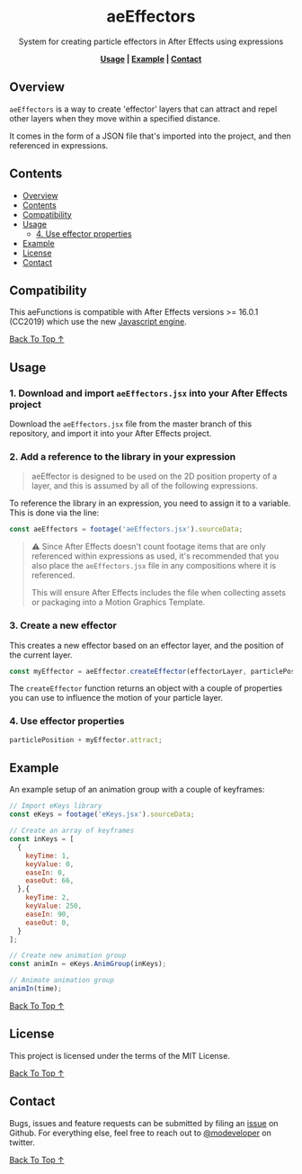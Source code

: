 <!-- Links -->

[back to top ↑]: #aeeffectors

<div align="center">

# aeEffectors <!-- omit in toc -->

System for creating particle effectors in After Effects using expressions

**[Usage](#usage) | [Example](#example) | [Contact](#contact)**

</div>

## Overview

`aeEffectors` is a way to create 'effector' layers that can attract and repel other layers when they move within a specified distance.

It comes in the form of a JSON file that's imported into the project, and then referenced in expressions.

## Contents

- [Overview](#overview)
- [Contents](#contents)
- [Compatibility](#compatibility)
- [Usage](#usage)
  - [4. Use effector properties](#4-use-effector-properties)
- [Example](#example)
- [License](#license)
- [Contact](#contact)

## Compatibility

This aeFunctions is compatible with After Effects versions >= 16.0.1 (CC2019) which use the new [Javascript engine](https://helpx.adobe.com/after-effects/using/expression-language-reference.html).

[Back To Top ↑]

## Usage

### 1. **Download and import `aeEffectors.jsx` into your After Effects project** <!-- omit in toc -->

Download the `aeEffectors.jsx` file from the master branch of this repository, and import it into your After Effects project.

### 2. **Add a reference to the library in your expression** <!-- omit in toc -->

> aeEffector is designed to be used on the 2D position property of a layer, and this is assumed by all of the following expressions.

To reference the library in an expression, you need to assign it to a variable. This is done via the line:

```javascript
const aeEffectors = footage('aeEffectors.jsx').sourceData;
```

> ⚠️ Since After Effects doesn't count footage items that are only referenced within expressions as used, it's recommended that you also place the `aeEffectors.jsx` file in any compositions where it is referenced.
>
> This will ensure After Effects includes the file when collecting assets or packaging into a Motion Graphics Template.

### 3. Create a new effector <!-- omit in toc -->

This creates a new effector based on an effector layer, and the position of the current layer.

```javascript
const myEffector = aeEffector.createEffector(effectorLayer, particlePosition);
```

The `createEffector` function returns an object with a couple of properties you can use to influence the motion of your particle layer.

### 4. Use effector properties

```javascript
particlePosition + myEffector.attract;
```

## Example

An example setup of an animation group with a couple of keyframes:

```javascript
// Import eKeys library
const eKeys = footage('eKeys.jsx').sourceData;

// Create an array of keyframes
const inKeys = [
  {
    keyTime: 1,
    keyValue: 0,
    easeIn: 0,
    easeOut: 66,
  },{
    keyTime: 2,
    keyValue: 250,
    easeIn: 90,
    easeOut: 0,
  }
];

// Create new animation group
const animIn = eKeys.AnimGroup(inKeys);

// Animate animation group
animIn(time);
```

[Back To Top ↑]

## License

This project is licensed under the terms of the MIT License.

[Back To Top ↑]

## Contact

Bugs, issues and feature requests can be submitted by filing an [issue](https://github.com/motiondeveloper/aeEffector/issues) on Github. For everything else, feel free to reach out to [@modeveloper](https://twitter.com/modeveloper) on twitter.

[Back To Top ↑]
